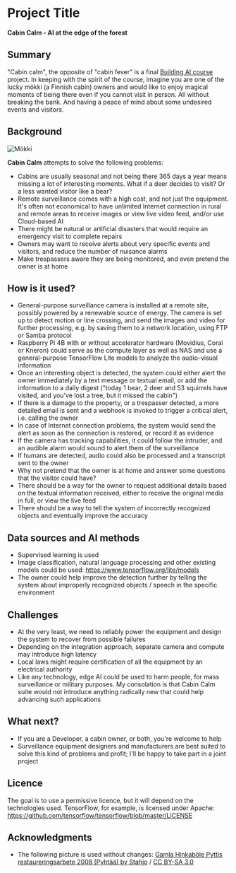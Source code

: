 # Project Title
**Cabin Calm - AI at the edge of the forest**

## Summary
"Cabin calm", the opposite of "cabin fever" is a final [Building AI course](https://buildingai.elementsofai.com/) project. In keeping with the spirit of the course, imagine you are one of the lucky mökki (a Finnish cabin) owners and would like to enjoy magical moments of being there even if you cannot visit in person. All without breaking the bank. And having a peace of mind about some undesired events and visitors.


## Background
![Mökki](https://upload.wikimedia.org/wikipedia/commons/9/98/Gamla_Hinkab%C3%B6le_februari_2008.png)

**Cabin Calm** attempts to solve the following problems:
* Cabins are usually seasonal and not being there 365 days a year means missing a lot of interesting moments. What if a deer decides to visit? Or a less wanted visitor like a bear?
* Remote surveillance comes with a high cost, and not just the equipment. It's often not economical to have unlimited Internet connection in rural and remote areas to receive images or view live video feed, and/or use Cloud-based AI
* There might be natural or artificial disasters that would require an emergency visit to complete repairs
* Owners may want to receive alerts about very specific events and visitors, and reduce the number of nuisance alarms
* Make trespassers aware they are being monitored, and even pretend the owner is at home


## How is it used?
* General-purpose surveillance camera is installed at a remote site, possibly powered by a renewable source of energy. The camera is set up to detect motion or line crossing, and send the images and video for further processing, e.g. by saving them to a network location, using FTP or Samba protocol
* Raspberry Pi 4B with or without accelerator hardware (Movidius, Coral or Kneron) could serve as the compute layer as well as NAS and use a general-purpose TensorFlow Lite models to analyze the audio-visual information
* Once an interesting object is detected, the system could either alert the owner immediately by a text message or textual email, or add the information to a daily digest ("today 1 bear, 2 deer and 53 squirrels have visited, and you've lost a tree, but it missed the cabin")
* If there is a damage to the property, or a trespasser detected, a more detailed email is sent and a webhook is invoked to trigger a critical alert, i.e. calling the owner
* In case of Internet connection problems, the system would send the alert as soon as the connection is restored, or record it as evidence
* If the camera has tracking capabilities, it could follow the intruder, and an audible alarm would sound to alert them of the surveillance
* If humans are detected, audio could also be processed and a transcript sent to the owner
* Why not pretend that the owner is at home and answer some questions that the visitor could have?
* There should be a way for the owner to request additional details based on the textual information received, either to receive the original media in full, or view the live feed
* There should be a way to tell the system of incorrectly recognized objects and eventually improve the accuracy


## Data sources and AI methods
* Supervised learning is used
* Image classification, natural language processing and other existing models could be used: https://www.tensorflow.org/lite/models
* The owner could help improve the detection further by telling the system about improperly recognized objects / speech in the specific environment


## Challenges
* At the very least, we need to reliably power the equipment and design the system to recover from possible failures
* Depending on the integration approach, separate camera and compute may introduce high latency
* Local laws might require certification of all the equipment by an electrical authority
* Like any technology, edge AI could be used to harm people, for mass surveillance or military purposes. My consolation is that Cabin Calm suite would not introduce anything radically new that could help advancing such applications


## What next?
* If you are a Developer, a cabin owner, or both, you're welcome to help
* Surveillance equipment designers and manufacturers are best suited to solve this kind of problems and profit; I'll be happy to take part in a joint project


## Licence
The goal is to use a permissive licence, but it will depend on the technologies used. TensorFlow, for example, is licensed under Apache: https://github.com/tensorflow/tensorflow/blob/master/LICENSE

## Acknowledgments

* The following picture is used without changes: [Gamla Hinkaböle Pyttis restaureringsarbete 2008 (Pyhtää) by Stahjo](https://commons.wikimedia.org/wiki/File:Gamla_Hinkab%C3%B6le_februari_2008.png#filelinks) / [CC BY-SA 3.0](https://creativecommons.org/licenses/by-sa/3.0/)

